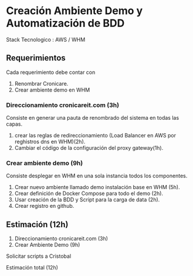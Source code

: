 # Creación Ambiente Demo y Automatización de BDD
Stack Tecnologico : AWS / WHM

## Requerimientos
Cada requerimiento debe contar con 
1. Renombrar Cronicare.  
1. Crear ambiente demo en WHM

### Direccionamiento cronicareit.com (3h)
Consiste en generar una pauta de renombrado del sistema en todas las capas.

1. crear las reglas de redireccionamiento (Load Balancer en AWS por reghistros dns en WHM)(2h).
1. Cambiar el código de la configuración del proxy gateway(1h).

### Crear ambiente demo (9h)
Consiste desplegar en WHM en una sola instancia todos los componentes.

1. Crear nuevo ambiente llamado demo instalación base en WHM (5h).
1. Crear definición de Docker Compose para todo el demo (2h).
1. Usar creación de la BDD y Script para la carga de data (2h).
1. Crear registro en github.

## Estimación (12h)
1. Direccionamiento cronicareit.com  (3h)
1. Crear Ambiente Demo (9h)

Solicitar scripts a Cristobal

Estimación total (12h)